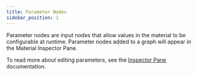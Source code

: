 ```yaml
---
title: Parameter Nodes
sidebar_position: 1
---
```


Parameter nodes are input nodes that allow values in the material to be configurable at runtime. Parameter nodes added to a graph will appear in the Material Inspector Pane.

To read more about editing parameters, see the [Inspector Pane][1] documentation.

[1]: /shader-editor/window-layout/inspector-pane
